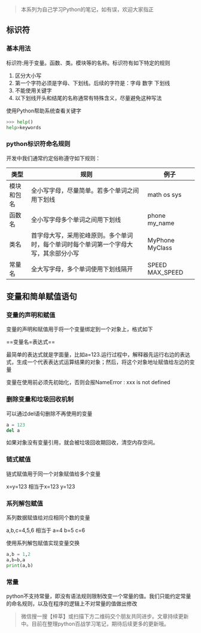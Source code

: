> 本系列为自己学习Python的笔记，如有误，欢迎大家指正

## 标识符

### 基本用法

标识符:用于变量。函数、类。模块等的名称。标识符有如下特定的规则

1. 区分大小写
2. 第一个字符必须是字母、下划线。后续的字符是：字母  数字  下划线
3. 不能使用关键字
4. 以下划线开头和结尾的名称通常有特殊含义，尽量避免这种写法

使用Python帮助系统查看关键字

```python
>>> help()
help>keywords
```

### python标识符命名规则

开发中我们通常约定俗称遵守如下规则：

| 类型       | 规则                                                         | 例子             |
| ---------- | ------------------------------------------------------------ | ---------------- |
| 模块和包名 | 全小写字母，尽量简单。若多个单词之间用下划线                 | math  os  sys    |
| 函数名     | 全小写字母多个单词之间用下划线                               | phone my_name    |
| 类名       | 首字母大写，采用驼峰原则。多个单词时，每个单词时每个单词第一个字母大写，其余部分小写 | MyPhone MyClass  |
| 常量名     | 全大写字母，多个单词使用下划线隔开                           | SPEED  MAX_SPEED |

## 变量和简单赋值语句

### 变量的声明和赋值

变量的声明和赋值用于将一个变量绑定到一个对象上，格式如下

==变量名=表达式==

最简单的表达式就是字面量，比如a=123.运行过程中，解释器先运行右边的表达式，生成一个代表表达式运算结果的对象；然后，将这个对象地址赋值给左边的变量

变量在使用前必须先初始化，否则会报NameError :  xxx is not defined

### 删除变量和垃圾回收机制

可以通过del语句删除不再使用的变量

```python
a = 123
del a
```

如果对象没有变量引用，就会被垃圾回收期回收，清空内存空间。

### 链式赋值

链式赋值用于同一个对象赋值给多个变量

x=y=123 相当于x=123  y=123

### 系列解包赋值

系列数据赋值给对应相同个数的变量

a,b,c=4,5,6 相当于 a=4 b=5 c=6

使用系列解包赋值实现变量交换

```python
a,b = 1,2
a,b=b,a
print(a,b)
```

### 常量

python不支持常量，即没有语法规则限制改变一个常量的值。我们只能约定常量的命名规则，以及在程序的逻辑上不对常量的值做出修改

> 微信搜一搜【梓莘】或扫描下方二维码交个朋友共同进步。文章持续更新中。目前在整理python百战学习笔记，期待后续更多的更新哦。

